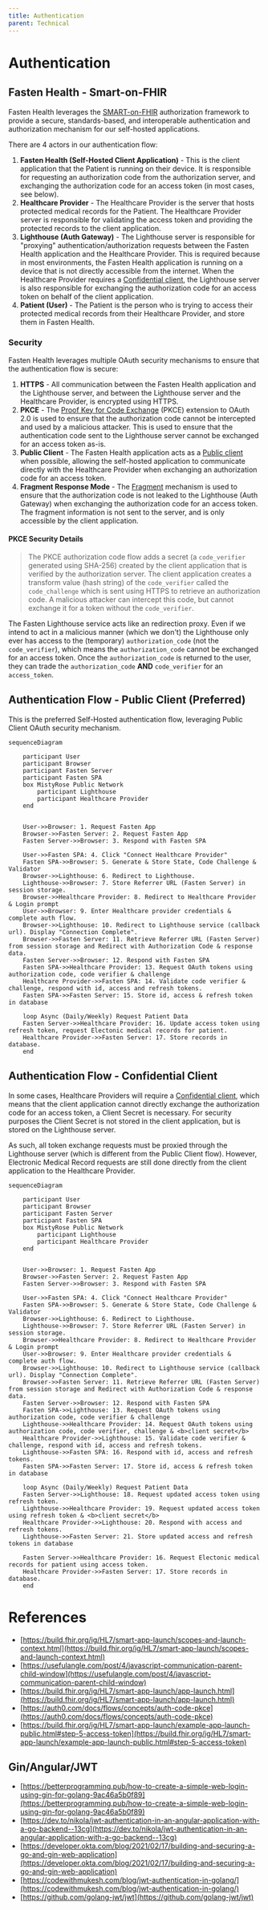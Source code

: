 ```yaml
---
title: Authentication
parent: Technical
---
```


# Authentication

## Fasten Health - Smart-on-FHIR

Fasten Health leverages the [SMART-on-FHIR](https://smarthealthit.org/smart-on-fhir/) authorization 
framework to provide a secure, standards-based, and interoperable authentication and authorization mechanism for our self-hosted applications.

There are 4 actors in our authentication flow:

1. **Fasten Health (Self-Hosted Client Application)** - This is the client application that the Patient is running on their device. 
It is responsible for requesting an authorization code from the authorization server, and exchanging the authorization code 
for an access token (in most cases, see below).
1. **Healthcare Provider** - The Healthcare Provider is the server that hosts protected medical records for the Patient. 
The Healthcare Provider server is responsible for validating the access token and providing the protected records to the 
client application.
1. **Lighthouse (Auth Gateway)** - The Lighthouse server is responsible for "proxying" authentication/authorization requests 
between the Fasten Health application and the Healthcare Provider. This is required because in most environments, the 
Fasten Health application is running on a device that is not directly accessible from the internet. When the Healthcare 
Provider requires a [Confidential client](https://oauth.net/2/client-types/), the Lighthouse server is also responsible for exchanging the authorization code for an access token on behalf of the client application.
1. **Patient (User)** - The Patient is the person who is trying to access their protected medical records from their Healthcare Provider, and store them in Fasten Health.

### Security

Fasten Health leverages multiple OAuth security mechanisms to ensure that the authentication flow is secure:

1. **HTTPS** - All communication between the Fasten Health application and the Lighthouse server, and between the Lighthouse server and the Healthcare Provider, is encrypted using HTTPS.
1. **PKCE** - The [Proof Key for Code Exchange](https://oauth.net/2/pkce/) (PKCE) extension to OAuth 2.0 is used to ensure 
that the authorization code cannot be intercepted and used by a malicious attacker. This is used to ensure that the 
authentication code sent to the Lighthouse server cannot be exchanged for an access token as-is.
1. **Public Client** - The Fasten Health application acts as a [Public client](https://oauth.net/2/client-types/) when possible,
allowing the self-hosted application to communicate directly with the Healthcare Provider when exchanging an authorization code for an access token.
1. **Fragment Response Mode** - The [Fragment](https://openid.net/specs/oauth-v2-multiple-response-types-1_0.html#ResponseModes) mechanism is used to 
ensure that the authorization code is not leaked to the Lighthouse (Auth Gateway) when exchanging the authorization code for an access token. The 
fragment information is not sent to the server, and is only accessible by the client application.


#### PKCE Security Details

> The PKCE authorization code flow adds a secret (a `code_verifier` generated using SHA-256) created by the client application 
> that is verified by the authorization server. The client application creates a transform value (hash string) of the 
> `code_verifier` called the `code_challenge` which is sent using HTTPS to retrieve an authorization code. A malicious 
> attacker can intercept this code, but cannot exchange it for a token without the `code_verifier`.


The Fasten Lighthouse service acts like an redirection proxy. Even if we intend to act in a malicious manner (which we don't)
the Lighthouse only ever has access to the (temporary) `authorization_code` (not the `code_verifier`), which means the `authorization_code` cannot
be exchanged for an access token. 
Once the `authorization_code` is returned to the user, they can trade the `authorization_code` **AND** `code_verifier` for an `access_token`.


## Authentication Flow - Public Client (Preferred)

This is the preferred Self-Hosted authentication flow, leveraging Public Client OAuth security mechanism.

```mermaid
sequenceDiagram
    
    participant User
    participant Browser
    participant Fasten Server
    participant Fasten SPA
    box MistyRose Public Network
        participant Lighthouse
        participant Healthcare Provider
    end
	

    User->>Browser: 1. Request Fasten App
    Browser->>Fasten Server: 2. Request Fasten App
    Fasten Server->>Browser: 3. Respond with Fasten SPA

	User->>Fasten SPA: 4. Click "Connect Healthcare Provider"
	Fasten SPA->>Browser: 5. Generate & Store State, Code Challenge & Validator 
	Browser->>Lighthouse: 6. Redirect to Lighthouse. 
	Lighthouse->>Browser: 7. Store Referrer URL (Fasten Server) in session storage. 
	Browser->>Healthcare Provider: 8. Redirect to Healthcare Provider & Login prompt 
	User->>Browser: 9. Enter Healthcare provider credentials & complete auth flow.
	Browser->>Lighthouse: 10. Redirect to Lighthouse service (callback url). Display "Connection Complete".
	Browser->>Fasten Server: 11. Retrieve Referrer URL (Fasten Server) from session storage and Redirect with Authorization Code & response data.
	Fasten Server->>Browser: 12. Respond with Fasten SPA
	Fasten SPA->>Healthcare Provider: 13. Request OAuth tokens using authorization code, code verifier & challenge
	Healthcare Provider->>Fasten SPA: 14. Validate code verifier & challenge, respond with id, access and refresh tokens. 
    Fasten SPA->>Fasten Server: 15. Store id, access & refresh token in database
    
    loop Async (Daily/Weekly) Request Patient Data
    Fasten Server->>Healthcare Provider: 16. Update access token using refresh token, request Electonic medical records for patient.
    Healthcare Provider->>Fasten Server: 17. Store records in database. 
    end

```

## Authentication Flow - Confidential Client

In some cases, Healthcare Providers will require a [Confidential client](https://oauth.net/2/client-types/), which means that the 
client application cannot directly exchange the authorization code for an access token, a Client Secret is necessary.
For security purposes the Client Secret is not stored in the client application, but is stored on the Lighthouse server.

As such, all token exchange requests must be proxied through the Lighthouse server (which is different from the Public Client flow).
However, Electronic Medical Record requests are still done directly from the client application to the Healthcare Provider.

```mermaid
sequenceDiagram
    
    participant User
    participant Browser
    participant Fasten Server
    participant Fasten SPA
    box MistyRose Public Network
        participant Lighthouse
        participant Healthcare Provider
    end
	

    User->>Browser: 1. Request Fasten App
    Browser->>Fasten Server: 2. Request Fasten App
    Fasten Server->>Browser: 3. Respond with Fasten SPA

	User->>Fasten SPA: 4. Click "Connect Healthcare Provider"
	Fasten SPA->>Browser: 5. Generate & Store State, Code Challenge & Validator 
	Browser->>Lighthouse: 6. Redirect to Lighthouse. 
	Lighthouse->>Browser: 7. Store Referrer URL (Fasten Server) in session storage. 
	Browser->>Healthcare Provider: 8. Redirect to Healthcare Provider & Login prompt 
	User->>Browser: 9. Enter Healthcare provider credentials & complete auth flow.
	Browser->>Lighthouse: 10. Redirect to Lighthouse service (callback url). Display "Connection Complete".
	Browser->>Fasten Server: 11. Retrieve Referrer URL (Fasten Server) from session storage and Redirect with Authorization Code & response data.
	Fasten Server->>Browser: 12. Respond with Fasten SPA
	Fasten SPA->>Lighthouse: 13. Request OAuth tokens using authorization code, code verifier & challenge
	Lighthouse->>Healthcare Provider: 14. Request OAuth tokens using authorization code, code verifier, challenge & <b>client secret</b>
	Healthcare Provider->>Lighthouse: 15. Validate code verifier & challenge, respond with id, access and refresh tokens. 
	Lighthouse->>Fasten SPA: 16. Respond with id, access and refresh tokens. 
    Fasten SPA->>Fasten Server: 17. Store id, access & refresh token in database
    
    loop Async (Daily/Weekly) Request Patient Data
    Fasten Server->>Lighthouse: 18. Request updated access token using refresh token.
    Lighthouse->>Healthcare Provider: 19. Request updated access token using refresh token & <b>client secret</b>
	Healthcare Provider->>Lighthouse: 20. Respond with access and refresh tokens. 
	Lighthouse->>Fasten Server: 21. Store updated access and refresh tokens in database
    
    Fasten Server->>Healthcare Provider: 16. Request Electonic medical records for patient using access token.
    Healthcare Provider->>Fasten Server: 17. Store records in database. 
    end

```

# References

- [https://build.fhir.org/ig/HL7/smart-app-launch/scopes-and-launch-context.html](https://build.fhir.org/ig/HL7/smart-app-launch/scopes-and-launch-context.html)
- [https://usefulangle.com/post/4/javascript-communication-parent-child-window](https://usefulangle.com/post/4/javascript-communication-parent-child-window)
- [https://build.fhir.org/ig/HL7/smart-app-launch/app-launch.html](https://build.fhir.org/ig/HL7/smart-app-launch/app-launch.html)
- [https://auth0.com/docs/flows/concepts/auth-code-pkce](https://auth0.com/docs/flows/concepts/auth-code-pkce)
- [https://build.fhir.org/ig/HL7/smart-app-launch/example-app-launch-public.html#step-5-access-token](https://build.fhir.org/ig/HL7/smart-app-launch/example-app-launch-public.html#step-5-access-token)

## Gin/Angular/JWT

- [https://betterprogramming.pub/how-to-create-a-simple-web-login-using-gin-for-golang-9ac46a5b0f89](https://betterprogramming.pub/how-to-create-a-simple-web-login-using-gin-for-golang-9ac46a5b0f89)
- [https://dev.to/nikola/jwt-authentication-in-an-angular-application-with-a-go-backend--13cg](https://dev.to/nikola/jwt-authentication-in-an-angular-application-with-a-go-backend--13cg)
- [https://developer.okta.com/blog/2021/02/17/building-and-securing-a-go-and-gin-web-application](https://developer.okta.com/blog/2021/02/17/building-and-securing-a-go-and-gin-web-application)
- [https://codewithmukesh.com/blog/jwt-authentication-in-golang/](https://codewithmukesh.com/blog/jwt-authentication-in-golang/)
- [https://github.com/golang-jwt/jwt](https://github.com/golang-jwt/jwt)
